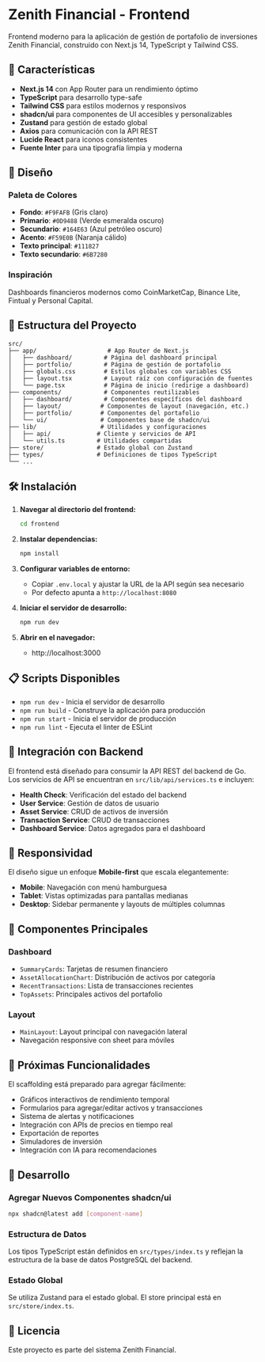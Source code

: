 # Zenith Financial - Frontend

Frontend moderno para la aplicación de gestión de portafolio de inversiones Zenith Financial, construido con Next.js 14, TypeScript y Tailwind CSS.

## 🚀 Características

- **Next.js 14** con App Router para un rendimiento óptimo
- **TypeScript** para desarrollo type-safe
- **Tailwind CSS** para estilos modernos y responsivos
- **shadcn/ui** para componentes de UI accesibles y personalizables
- **Zustand** para gestión de estado global
- **Axios** para comunicación con la API REST
- **Lucide React** para iconos consistentes
- **Fuente Inter** para una tipografía limpia y moderna

## 🎨 Diseño

### Paleta de Colores
- **Fondo**: `#F9FAFB` (Gris claro)
- **Primario**: `#0D9488` (Verde esmeralda oscuro)
- **Secundario**: `#164E63` (Azul petróleo oscuro)
- **Acento**: `#F59E0B` (Naranja cálido)
- **Texto principal**: `#111827`
- **Texto secundario**: `#6B7280`

### Inspiración
Dashboards financieros modernos como CoinMarketCap, Binance Lite, Fintual y Personal Capital.

## 📁 Estructura del Proyecto

```
src/
├── app/                    # App Router de Next.js
│   ├── dashboard/         # Página del dashboard principal
│   ├── portfolio/         # Página de gestión de portafolio
│   ├── globals.css        # Estilos globales con variables CSS
│   ├── layout.tsx         # Layout raíz con configuración de fuentes
│   └── page.tsx           # Página de inicio (redirige a dashboard)
├── components/            # Componentes reutilizables
│   ├── dashboard/         # Componentes específicos del dashboard
│   ├── layout/           # Componentes de layout (navegación, etc.)
│   ├── portfolio/        # Componentes del portafolio
│   └── ui/               # Componentes base de shadcn/ui
├── lib/                  # Utilidades y configuraciones
│   ├── api/             # Cliente y servicios de API
│   └── utils.ts         # Utilidades compartidas
├── store/               # Estado global con Zustand
├── types/               # Definiciones de tipos TypeScript
└── ...
```

## 🛠️ Instalación

1. **Navegar al directorio del frontend:**
   ```bash
   cd frontend
   ```

2. **Instalar dependencias:**
   ```bash
   npm install
   ```

3. **Configurar variables de entorno:**
   - Copiar `.env.local` y ajustar la URL de la API según sea necesario
   - Por defecto apunta a `http://localhost:8080`

4. **Iniciar el servidor de desarrollo:**
   ```bash
   npm run dev
   ```

5. **Abrir en el navegador:**
   - http://localhost:3000

## 📋 Scripts Disponibles

- `npm run dev` - Inicia el servidor de desarrollo
- `npm run build` - Construye la aplicación para producción
- `npm run start` - Inicia el servidor de producción
- `npm run lint` - Ejecuta el linter de ESLint

## 🔗 Integración con Backend

El frontend está diseñado para consumir la API REST del backend de Go. Los servicios de API se encuentran en `src/lib/api/services.ts` e incluyen:

- **Health Check**: Verificación del estado del backend
- **User Service**: Gestión de datos de usuario
- **Asset Service**: CRUD de activos de inversión
- **Transaction Service**: CRUD de transacciones
- **Dashboard Service**: Datos agregados para el dashboard

## 📱 Responsividad

El diseño sigue un enfoque **Mobile-first** que escala elegantemente:
- **Mobile**: Navegación con menú hamburguesa
- **Tablet**: Vistas optimizadas para pantallas medianas
- **Desktop**: Sidebar permanente y layouts de múltiples columnas

## 🧩 Componentes Principales

### Dashboard
- `SummaryCards`: Tarjetas de resumen financiero
- `AssetAllocationChart`: Distribución de activos por categoría
- `RecentTransactions`: Lista de transacciones recientes
- `TopAssets`: Principales activos del portafolio

### Layout
- `MainLayout`: Layout principal con navegación lateral
- Navegación responsive con sheet para móviles

## 🚀 Próximas Funcionalidades

El scaffolding está preparado para agregar fácilmente:
- Gráficos interactivos de rendimiento temporal
- Formularios para agregar/editar activos y transacciones
- Sistema de alertas y notificaciones
- Integración con APIs de precios en tiempo real
- Exportación de reportes
- Simuladores de inversión
- Integración con IA para recomendaciones

## 🔧 Desarrollo

### Agregar Nuevos Componentes shadcn/ui
```bash
npx shadcn@latest add [component-name]
```

### Estructura de Datos
Los tipos TypeScript están definidos en `src/types/index.ts` y reflejan la estructura de la base de datos PostgreSQL del backend.

### Estado Global
Se utiliza Zustand para el estado global. El store principal está en `src/store/index.ts`.

## 📄 Licencia

Este proyecto es parte del sistema Zenith Financial.
